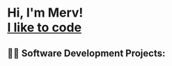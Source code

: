 <h1>Hi, I'm Merv! <br/><a href="https://github.com/joshmadakor1">I like to code</a>

<h2>👨‍💻 Software Development Projects:</h2>
